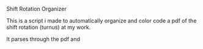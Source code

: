Shift Rotation Organizer

This is a script i made to automatically organize and color code a pdf of the shift rotation (turnus) at my work.

It parses through the pdf and 
